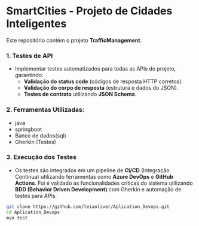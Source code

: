 # SmartCities - Projeto de Cidades Inteligentes

Este repositório contém o projeto **TrafficManagement**. 

### 1. Testes de API
* Implementar testes automatizados para todas as APIs do projeto, garantindo:
  - **Validação do status code** (códigos de resposta HTTP corretos).
  - **Validação do corpo de resposta** (estrutura e dados do JSON).
  - **Testes de contrato** utilizando **JSON Schema**.


### 2. Ferramentas Utilizadas:
* java
* springboot
* Banco de dados(sql)
* Gherkin (Testes)

### 3. Execução dos Testes
* Os testes são integrados em um pipeline de **CI/CD** (Integração Contínua) utilizando ferramentas como **Azure DevOps** e **GitHub Actions**. Foi é validado as funcionalidades críticas do sistema utilizando **BDD (Behavior Driven Development)** com Gherkin e automação de testes para APIs.

```bash
git clone https://github.com/leiaoliver/Aplication_Devops.git
cd Aplication_Devops
mvn test

